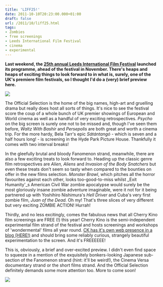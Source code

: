 ```yaml
---
title: 'LIFF25!'
date: 2011-10-10T20:23:00.000+01:00
draft: false
url: /2011/10/liff25.html
tags: 
- Zombies
- free screenings
- Leeds International Film Festival
- cinema
- experimental
---
```


**Last weekend, the [25th annual Leeds International Film Festival](http://www.leedsfilm.com/) launched its programme, ahead of the festival in November. There's heaps and heaps of exciting things to look forward to in what is, surely, one of the UK's premiere film festivals, so I thought I'd do a (very) brief preview here.**  
  

**![](/blogspot/AVvXsEgMYL1o1Z-ilMkZMI4BKWvnmC-EbyynQYb0-5GdsoIGYMgNPRKWVDLAaFrlqzyCc_l0ZVUc73PiyM91zBLnIzfUGClwHg1JfutjCo23fdg62p-p0OF9d7q9459C2xcmo_dAKbVRyx5BO_U/s800/liff25.jpg)**

  
The Official Selection is the home of the big names, high-art and gruelling drama but really does host all sorts of things. It's nice to see the festival score the coup of a whole bunch of UK premier showings of European and World cinema as well as a handful of very exciting retrospectives. _Psycho_ on the big screen is surely one not to be missed and, though I've seen them before, _Waltz With Bashir_ and _Persepolis_ are both great and worth a cinema trip. For the more hardy, Bela Tarr's epic _Sátántangó_ - which is seven and a half hours long! - is screening in the Hyde Park Picture House. Thankfully it comes with two interval breaks!  
  
In the gleefully brutal and bloody Fanomenon strand, meanwhile, there are also a few exciting treats to look forward to. Heading up the classic genre film retrospectives are _Alien, Aliens_ and _Invasion of the Body Snatchers_ but even these treats don't seem so tasty when compared to the bounties on offer in the new films selection. _Monster Brawl_, which pitches all the horror favourites against each other, looks too-good-to-miss whilst _Exit Humanity'_s American Civil War zombie apocalypse would surely be the most gloriously insane zombie adventure imaginable, were it not for it being partnered up with Yoshihiro Nishimura's _Hell Driver_ and Cuba's very first zombie film, _Juan of the Dead._ Oh my! That's three slices of very different but very exciting ZOMBIE ACTION! Hurrah!  
  
Thirdly, and no less excitingly, comes the fabulous news that all Cherry Kino film screenings are FREE (!) this year! Cherry Kino is the semi-independent experimental film strand of the festival and hosts screenings and workshops of 'wondermental' films all year round. [CK has it's own web presence in a blog (HERE!)](http://cherrykino.blogspot.com/) and should bring some reliably curious, strangely beautiful experimentation to the screen. And it's FREEEEEE!  
  
This is, obviously, a brief and over-excited preview. I didn't even find space to squeeze in a mention of the exquisitely bonkers-looking Japanese sub-section of the Fanomenon strand (hint: it'll be weird!), the Cinema Versa documentary strand or the short films strand. And the Official Selection definitely demands some more attention too. More to come soon!  
  

![](/blogspot/AVvXsEhVJsSTQzUFsMwGqysz3dMGU5ydlSy2ZC_ee35WTjf7qScMlryOkb6LB7h2NJDKdL4Kc8w3DIcD0axE_WHHrsYqmYaAvJTxlM8-dlXnAYsRIu2zWVruRMGa7p_kO_UHgLQ-6lCXjGtdIWY/s800/juan_of_the_dead.jpg)